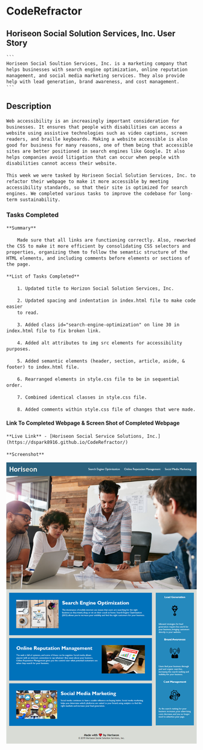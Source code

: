 # CodeRefractor

## Horiseon Social Solution Services, Inc. User Story
    ```
    Horiseon Social Soultion Services, Inc. is a marketing company that helps businesses with search engine optimization, online reputation management, and social media marketing services. They also provide help with lead generation, brand awareness, and cost management.
    ```
## Description

    Web accessibility is an increasingly important consideration for businesses. It ensures that people with disabilities can access a website using assistive technologies such as video captions, screen readers, and braille keyboards. Making a website accessible is also good for business for many reasons, one of them being that accessible sites are better positioned in search engines like Google. It also helps companies avoid litigation that can occur when people with disabilities cannot access their website.

    This week we were tasked by Horiseon Social Solution Services, Inc. to refactor their webpage to make it more accessible by meeting accessibility standards, so that their site is optimized for search engines. We completed various tasks to improve the codebase for long-term sustainability. 

### Tasks Completed

    **Summary**

        Made sure that all links are functioning correctly. Also, reworked the CSS to make it more efficient by consolidating CSS selectors and properties, organizing them to follow the semantic structure of the HTML elements, and including comments before elements or sections of the page.

    **List of Tasks Completed**

        1. Updated title to Horizon Social Solution Services, Inc.

        2. Updated spacing and indentation in index.html file to make code easier 
        to read.

        3. Added class id="search-engine-optimization" on line 30 in index.html file to fix broken link.

        4. Added alt attributes to img src elements for accessibility purposes. 

        5. Added semantic elements (header, section, article, aside, & footer) to index.html file.

        6. Rearranged elements in style.css file to be in sequential order.

        7. Combined identical classes in style.css file.

        8. Added comments within style.css file of changes that were made. 

#### Link To Completed Webpage & Screen Shot of Completed Webpage

    **Live Link** - [Horiseon Social Service Solutions, Inc.](https://dspark8916.github.io/CodeRefractor/)

    **Screenshot** 

![Horiseon Webpage Screenshot](https://github.com/dspark8916/CodeRefractor/blob/main/assets/images/Homework_CodeRefractor_index.html.png)

